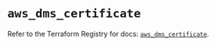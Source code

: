 # `aws_dms_certificate`

Refer to the Terraform Registry for docs: [`aws_dms_certificate`](https://registry.terraform.io/providers/hashicorp/aws/6.10.0/docs/resources/dms_certificate).
